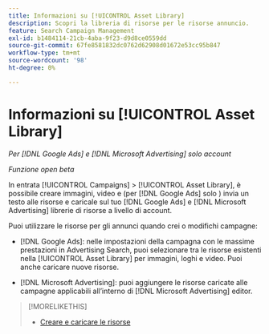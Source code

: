 ```yaml
---
title: Informazioni su [!UICONTROL Asset Library]
description: Scopri la libreria di risorse per le risorse annuncio.
feature: Search Campaign Management
exl-id: b1484114-21cb-4aba-9f23-d9d8ce0559dd
source-git-commit: 67fe8581832dc0762d62908d01672e53cc95b847
workflow-type: tm+mt
source-wordcount: '98'
ht-degree: 0%

---
```


# Informazioni su [!UICONTROL Asset Library]

<!-- Combine with "Create" page into one page? -->

*Per [!DNL Google Ads] e [!DNL Microsoft Advertising] solo account*

*Funzione open beta*

In entrata [!UICONTROL Campaigns] > [!UICONTROL Asset Library], è possibile creare immagini, video e (per [!DNL Google Ads] solo ) invia un testo alle risorse e caricale sul tuo [!DNL Google Ads] e [!DNL Microsoft Advertising] librerie di risorse a livello di account.

Puoi utilizzare le risorse per gli annunci quando crei o modifichi campagne:

* [!DNL Google Ads]: nelle impostazioni della campagna con le massime prestazioni in Advertising Search, puoi selezionare tra le risorse esistenti nella [!UICONTROL Asset Library] per immagini, loghi e video. Puoi anche caricare nuove risorse.

* [!DNL Microsoft Advertising]: puoi aggiungere le risorse caricate alle campagne applicabili all’interno di [!DNL Microsoft Advertising] editor.

>[!MORELIKETHIS]
>
>* [Creare e caricare le risorse](asset-create.md)
